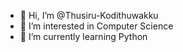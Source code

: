 - 👋 Hi, I’m @Thusiru-Kodithuwakku
- 👀 I’m interested in Computer Science
- 🌱 I’m currently learning Python

<!---
Thusiru-Kodithuwakku/Thusiru-Kodithuwakku is a ✨ special ✨ repository because its `README.md` (this file) appears on your GitHub profile.
You can click the Preview link to take a look at your changes.
--->
